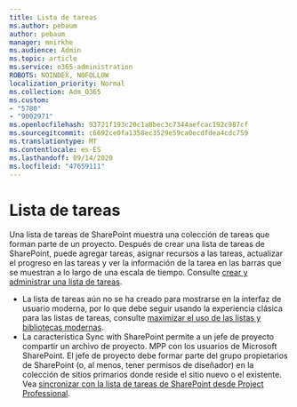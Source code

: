 ```yaml
---
title: Lista de tareas
ms.author: pebaum
author: pebaum
manager: mnirkhe
ms.audience: Admin
ms.topic: article
ms.service: o365-administration
ROBOTS: NOINDEX, NOFOLLOW
localization_priority: Normal
ms.collection: Adm_O365
ms.custom:
- "5780"
- "9002971"
ms.openlocfilehash: 93721f193c20c1a8bec3c7344aefcac192c987cf
ms.sourcegitcommit: c6692ce0fa1358ec3529e59ca0ecdfdea4cdc759
ms.translationtype: MT
ms.contentlocale: es-ES
ms.lasthandoff: 09/14/2020
ms.locfileid: "47659111"
---
```

# <a name="task-list"></a>Lista de tareas

Una lista de tareas de SharePoint muestra una colección de tareas que forman parte de un proyecto. Después de crear una lista de tareas de SharePoint, puede agregar tareas, asignar recursos a las tareas, actualizar el progreso en las tareas y ver la información de la tarea en las barras que se muestran a lo largo de una escala de tiempo. Consulte [crear y administrar una lista de tareas](https://support.microsoft.com/office/466ad207-46fd-4c77-9af1-41bc23cec21a).  

-   La lista de tareas aún no se ha creado para mostrarse en la interfaz de usuario moderna, por lo que debe seguir usando la experiencia clásica para las listas de tareas, consulte [maximizar el uso de las listas y bibliotecas modernas](https://docs.microsoft.com/sharepoint/dev/transform/modernize-userinterface-lists-and-libraries).
-   La característica Sync with SharePoint permite a un jefe de proyecto compartir un archivo de proyecto. MPP con los usuarios de Microsoft SharePoint. El jefe de proyecto debe formar parte del grupo propietarios de SharePoint (o, al menos, tener permisos de diseñador) en la colección de sitios primarios donde reside el sitio nuevo o el existente. Vea [sincronizar con la lista de tareas de SharePoint desde Project Professional](https://docs.microsoft.com/office/troubleshoot/project/sync-with-tasks-from-project).